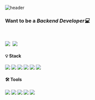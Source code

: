 <!--
**toppingh/toppingh** is a ✨ _special_ ✨ repository because its `README.md` (this file) appears on your GitHub profile.

Here are some ideas to get you started:

- 🔭 I’m currently working on ...
- 🌱 I’m currently learning ...
- 👯 I’m looking to collaborate on ...
- 🤔 I’m looking for help with ...
- 💬 Ask me about ...
- 📫 How to reach me: ...
- 😄 Pronouns: ...
- ⚡ Fun fact: ...
💻
-->
<div align="left">  
  
![header](https://capsule-render.vercel.app/api?type=waving&color=timeGradient&text=This%20is%20Topping's%20GitHub%20📌&animation=twinkling&fontSize=30&fontAlignY=30&fontAlign=75&height=150)
  
<p>
<h3>Want to be a <strong><i>Backend Developer💻</i></strong></h3>
<br><br>
<a href="https://notion.so//8e67a0e9752f42c7955d979d7de439c3" target=_"blank"><img src="https://img.shields.io/badge/Notion-000000?style=flat&logo=Notion&logoColor=white"></a></img>
&nbsp<a href="https://velog.io/@topping12" target="_blank"><img src="https://img.shields.io/badge/Velog-20C997?style=flat&logo=Velog&logoColor=white"></a></img>
</p>
 
<h4>💡 Stack</h4>
<p>
<img src="https://img.shields.io/badge/Python-3776AB?style=flat-square&logo=Python&logoColor=white">
<img src="https://img.shields.io/badge/Django-092E20?style=flat-square&logo=Django&logoColor=white">
<img src="https://img.shields.io/badge/C-A8B9CC?style=flat-square&logo=C&logoColor=white">
<img src="https://img.shields.io/badge/HTML5-E34F26?style=flat-square&logo=HTML5&logoColor=white">
<img src="https://img.shields.io/badge/JavaScript-F7DF1E?style=flat-square&logo=JavaScript&logoColor=white">
<img src="https://img.shields.io/badge/MySQL-4479A1?style=flat-square&logo=MySQL&logoColor=white">
</p>

<h4>🛠 Tools</h4>
<p>
<img src="https://img.shields.io/badge/Visual Studio Code-007ACC?style=flat-square&logo=Visual Studio Code&logoColor=white">
  <img src="https://img.shields.io/badge/Git-F05032?style=flat-square&logo=Git&logoColor=white">
<img src="https://img.shields.io/badge/PyCharm-000000?style=flat-square&logo=PyCharm&logoColor=white">
<img src="https://img.shields.io/badge/IntelliJ IDEA-000000?style=flat-square&logo=IntelliJ IDEA&logoColor=white">
<img src="https://img.shields.io/badge/GitHub-181717?style=flat-square&logo=GitHub&logoColor=white">
</p>
<br>


                                                                                                                                                    

</div>

